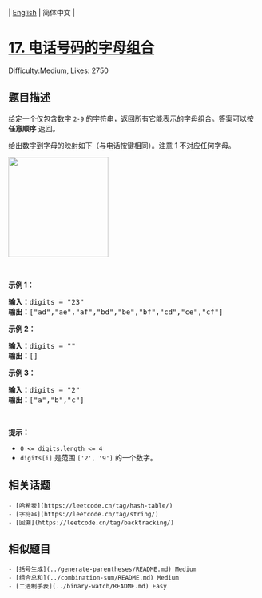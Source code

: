
| [English](problem_en.md) | 简体中文 |

# [17. 电话号码的字母组合](https://leetcode.cn/problems/letter-combinations-of-a-phone-number/)
Difficulty:Medium, Likes: 2750

## 题目描述

<p>给定一个仅包含数字&nbsp;<code>2-9</code>&nbsp;的字符串，返回所有它能表示的字母组合。答案可以按 <strong>任意顺序</strong> 返回。</p>

<p>给出数字到字母的映射如下（与电话按键相同）。注意 1 不对应任何字母。</p>

<p><img src="https://assets.leetcode-cn.com/aliyun-lc-upload/uploads/2021/11/09/200px-telephone-keypad2svg.png" style="width: 200px;" /></p>

<p>&nbsp;</p>

<p><strong>示例 1：</strong></p>

<pre>
<strong>输入：</strong>digits = "23"
<strong>输出：</strong>["ad","ae","af","bd","be","bf","cd","ce","cf"]
</pre>

<p><strong>示例 2：</strong></p>

<pre>
<strong>输入：</strong>digits = ""
<strong>输出：</strong>[]
</pre>

<p><strong>示例 3：</strong></p>

<pre>
<strong>输入：</strong>digits = "2"
<strong>输出：</strong>["a","b","c"]
</pre>

<p>&nbsp;</p>

<p><strong>提示：</strong></p>

<ul>
	<li><code>0 &lt;= digits.length &lt;= 4</code></li>
	<li><code>digits[i]</code> 是范围 <code>['2', '9']</code> 的一个数字。</li>
</ul>


## 相关话题

    - [哈希表](https://leetcode.cn/tag/hash-table/)
    - [字符串](https://leetcode.cn/tag/string/)
    - [回溯](https://leetcode.cn/tag/backtracking/)

## 相似题目

    - [括号生成](../generate-parentheses/README.md) Medium 
    - [组合总和](../combination-sum/README.md) Medium 
    - [二进制手表](../binary-watch/README.md) Easy 
